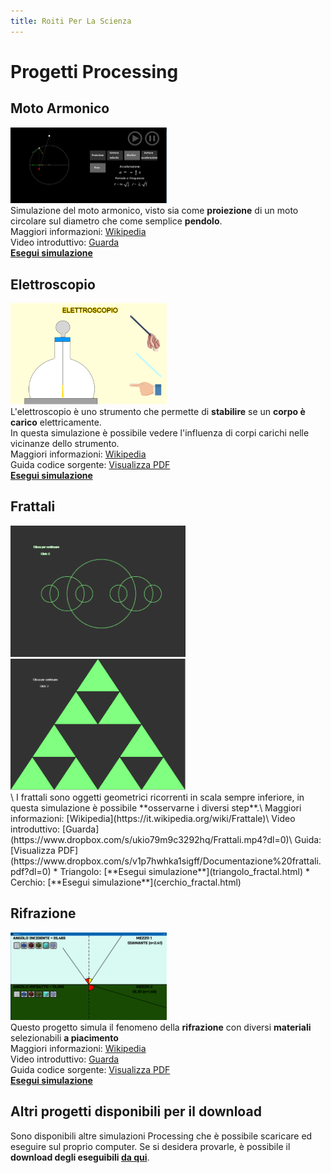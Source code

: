 ```yaml
---
title: Roiti Per La Scienza
---
```


# Progetti Processing

## Moto Armonico
<img src="https://github.com/RoitiPerLaScienza/roitiperlascienza.github.io/raw/main/imgs/PendoloPost.jpg" alt="moto_armonico" width="250"/>\
Simulazione del moto armonico, visto sia come **proiezione** di un moto circolare sul diametro che come semplice **pendolo**.\
Maggiori informazioni: [Wikipedia](https://it.wikipedia.org/wiki/Moto_armonico)\
Video introduttivo: [Guarda](https://www.dropbox.com/s/yqgsimv19oy6tky/MotoArmonico.mp4?dl=0)\
[**Esegui simulazione**](moto_armonico.html)

## Elettroscopio
<img src="https://github.com/RoitiPerLaScienza/roitiperlascienza.github.io/raw/main/imgs/elettroscopio.png" alt="elettroscopio" width="250"/>\
L'elettroscopio è uno strumento che permette di **stabilire** se un **corpo è carico** elettricamente.\
In questa simulazione è possibile vedere l'influenza di corpi carichi nelle vicinanze dello strumento.\
Maggiori informazioni: [Wikipedia](https://it.wikipedia.org/wiki/Elettroscopio)\
Guida codice sorgente: [Visualizza PDF](https://www.dropbox.com/s/unze8oztfd3cjyd/Documentazione%20elettroscopio.pdf?dl=0)\
[**Esegui simulazione**](elettroscopio.html)

## Frattali
<div><img src="https://github.com/RoitiPerLaScienza/roitiperlascienza.github.io/raw/main/imgs/frattale_cerchio.png" alt="frattale_cerchio" height="210"/>
<img src="https://github.com/RoitiPerLaScienza/roitiperlascienza.github.io/raw/main/imgs/frattale_triang.png" alt="frattale_triangolo" height="210"/></div>\
I frattali sono oggetti geometrici ricorrenti in scala sempre inferiore, in questa simulazione è possibile **osservarne i diversi step**.\
Maggiori informazioni: [Wikipedia](https://it.wikipedia.org/wiki/Frattale)\
Video introduttivo: [Guarda](https://www.dropbox.com/s/ukio79m9c3292hq/Frattali.mp4?dl=0)\
Guida: [Visualizza PDF](https://www.dropbox.com/s/v1p7hwhka1sigff/Documentazione%20frattali.pdf?dl=0)
* Triangolo: [**Esegui simulazione**](triangolo_fractal.html)
* Cerchio: [**Esegui simulazione**](cerchio_fractal.html)

## Rifrazione
<img src="https://github.com/RoitiPerLaScienza/roitiperlascienza.github.io/raw/main/imgs/RifrazionePost.png" alt="rifrazione" width="250"/>\
Questo progetto simula il fenomeno della **rifrazione** con diversi **materiali** selezionabili **a piacimento**\
Maggiori informazioni: [Wikipedia](https://it.wikipedia.org/wiki/Rifrazione)\
Video introduttivo: [Guarda](https://www.dropbox.com/s/gmfr9dp133nztt9/Rifrazione.mp4?dl=0)\
Guida codice sorgente: [Visualizza PDF](https://www.dropbox.com/s/flh4dqyoj7po3w5/Documentazione%20rifrazione.pdf?dl=0)\
[**Esegui simulazione**](rifrazione.html)

## Altri progetti disponibili per il download
Sono disponibili altre simulazioni Processing che è possibile scaricare ed eseguire sul proprio computer. Se si desidera provarle, è possibile il **download degli eseguibili [da qui](downloads.html)**.

